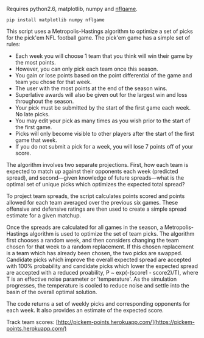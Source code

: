 Requires python2.6, matplotlib, numpy and [nflgame](http://github.com/BurntSushi/nflgame).

`pip install matplotlib numpy nflgame`

This script uses a Metropolis-Hastings algorithm to optimize a set of picks for the pick'em NFL football game.
The pick'em game has a simple set of rules:

- Each week you will choose 1 team that you think will win their game by the most points.
- However, you can only pick each team once this season.
- You gain or lose points based on the point differential of the game and team you chose for that week.
- The user with the most points at the end of the season wins.
- Superlative awards will also be given out for the largest win and loss throughout the season.
- Your pick must be submitted by the start of the first game each week. No late picks.
- You may edit your pick as many times as you wish prior to the start of the first game.
- Picks will only become visible to other players after the start of the first game that week.
- If you do not submit a pick for a week, you will lose 7 points off of your score.

The algorithm involves two separate projections. First, how each team is expected to match up against their opponents each week (predicted spread), and second—given knowledge of future spreads—what is the optimal set of unique picks which optimizes the expected total spread?

To project team spreads, the script calculates points scored and points allowed for each team averaged over the previous six games. These offensive and defensive ratings are then used to create a simple spread estimate for a given matchup.

Once the spreads are calculated for all games in the season, a Metropolis-Hastings algorithm is used to optimize the set of team picks. The algorithm first chooses a random week, and then considers changing the team chosen for that week to a random replacement. If this chosen replacement is a team which has already been chosen, the two picks are swapped. Candidate picks which improve the overall expected spread are accepted with 100% probability and candidate picks which lower the expected spread are accepted with a reduced proability, P ~ exp(-(score1 - score2)/T), where T is an effective noise parameter or 'temperature'. As the simulation progresses, the temperature is cooled to reduce noise and settle into the basin of the overall optimal solution.

The code returns a set of weekly picks and corresponding opponents for each week. It also provides an estimate of the expected score.

Track team scores: [http://pickem-points.herokuapp.com/](https://pickem-points.herokuapp.com/)

